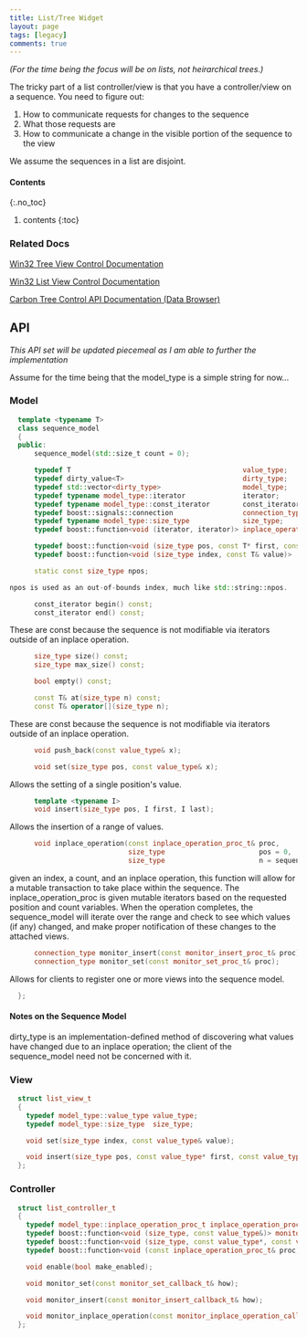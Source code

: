 ```yaml
---
title: List/Tree Widget
layout: page
tags: [legacy]
comments: true
---
```


_(For the time being the focus will be on lists, not heirarchical trees.)_

The tricky part of a list controller/view is that you have a controller/view on a sequence. You need to figure out:
1. How to communicate requests for changes to the sequence
2. What those requests are
3. How to communicate a change in the visible portion of the sequence to the view

We assume the sequences in a list are disjoint.

#### Contents
{:.no_toc}
1. contents
{:toc}

### Related Docs

[Win32 Tree View Control Documentation](http://msdn.microsoft.com/library/default.asp?url=/library/en-us/shellcc/platform/commctls/treeview/treeview.asp?hidetoc=true)

[Win32 List View Control Documentation](http://msdn.microsoft.com/library/default.asp?url=/library/en-us/shellcc/platform/commctls/listview/listview.asp?hidetoc=true)

[Carbon Tree Control API Documentation (Data Browser)](http://developer.apple.com/documentation/Carbon/Reference/databrow_reference/index.html#//apple_ref/doc/uid/TP30000969)

## API

_This API set will be updated piecemeal as I am able to further the implementation_

Assume for the time being that the model_type is a simple string for now...

### Model

```cpp
  template <typename T>
  class sequence_model
  {
  public:
      sequence_model(std::size_t count = 0);

      typedef T                                          value_type;
      typedef dirty_value<T>                             dirty_type;
      typedef std::vector<dirty_type>                    model_type;
      typedef typename model_type::iterator              iterator;
      typedef typename model_type::const_iterator        const_iterator;
      typedef boost::signals::connection                 connection_type;
      typedef typename model_type::size_type             size_type;
      typedef boost::function<void (iterator, iterator)> inplace_operation_proc_t;

      typedef boost::function<void (size_type pos, const T* first, const T* last)> monitor_insert_proc_t;
      typedef boost::function<void (size_type index, const T& value)>              monitor_set_proc_t;

      static const size_type npos;

npos is used as an out-of-bounds index, much like std::string::npos.

      const_iterator begin() const;
      const_iterator end() const;
```

These are const because the sequence is not modifiable via iterators outside of an inplace operation.

```cpp
      size_type size() const;
      size_type max_size() const;

      bool empty() const;

      const T& at(size_type n) const;
      const T& operator[](size_type n);
```

These are const because the sequence is not modifiable via iterators outside of an inplace operation.

```cpp
      void push_back(const value_type& x);

      void set(size_type pos, const value_type& x);
```

Allows the setting of a single position's value.

```cpp
      template <typename I>
      void insert(size_type pos, I first, I last);
```

Allows the insertion of a range of values.

```cpp
      void inplace_operation(const inplace_operation_proc_t& proc,
                             size_type                       pos = 0,
                             size_type                       n = sequence_model::npos);
```

given an index, a count, and an inplace operation, this function will allow for a mutable transaction to take place within the sequence. The inplace_operation_proc is given mutable iterators based on the requested position and count variables. When the operation completes, the sequence_model will iterate over the range and check to see which values (if any) changed, and make proper notification of these changes to the attached views.

```cpp
      connection_type monitor_insert(const monitor_insert_proc_t& proc);
      connection_type monitor_set(const monitor_set_proc_t& proc);
```

Allows for clients to register one or more views into the sequence model.

```cpp
  };
```

#### Notes on the Sequence Model

dirty_type is an implementation-defined method of discovering what values have changed due to an inplace operation; the client of the sequence_model need not be concerned with it.

### View

```cpp
  struct list_view_t
  {
    typedef model_type::value_type value_type;
    typedef model_type::size_type  size_type;

    void set(size_type index, const value_type& value);

    void insert(size_type pos, const value_type* first, const value_type* last);
  };
```

### Controller

```cpp
  struct list_controller_t
  {
    typedef model_type::inplace_operation_proc_t inplace_operation_proc_t;
    typedef boost::function<void (size_type, const value_type&)> monitor_set_callback_t;
    typedef boost::function<void (size_type, const value_type*, const value_type*)> monitor_insert_callback_t;
    typedef boost::function<void (const inplace_operation_proc_t& proc, size_type, size_type)> monitor_inplace_operation_callback_t;

    void enable(bool make_enabled);

    void monitor_set(const monitor_set_callback_t& how);

    void monitor_insert(const monitor_insert_callback_t& how);

    void monitor_inplace_operation(const monitor_inplace_operation_callback_t& how);
  };
```
